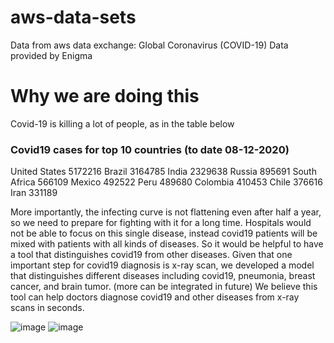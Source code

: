 # aws-data-sets
Data from aws data exchange:
Global Coronavirus (COVID-19) Data provided by Enigma

# Why we are doing this
Covid-19 is killing a lot of people, as in the table below

### Covid19 cases for top 10 countries (to date 08-12-2020)
United States     5172216
Brazil            3164785
India             2329638
Russia             895691
South Africa       566109
Mexico             492522
Peru               489680
Colombia           410453
Chile              376616
Iran               331189

More importantly, the infecting curve is not flattening even after half a year, so we need to prepare for fighting with it for a long time. Hospitals would not be able to focus on this single disease, instead covid19 patients will be mixed with patients with all kinds of diseases. So it would be helpful to have a tool that distinguishes covid19 from other diseases. Given that one important step for covid19 diagnosis is x-ray scan, we developed a model that distinguishes different diseases including covid19, pneumonia, breast cancer, and brain tumor. (more can be integrated in future) We believe this tool can help doctors diagnose covid19 and other diseases from x-ray scans in seconds.

![image](https://github.com/nihalnihalani/aws-pytorch/blob/aws_data/aws_data/top5.png)
![image](https://github.com/nihalnihalani/aws-pytorch/blob/aws_data/aws_data/world.png)

